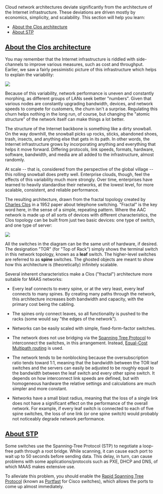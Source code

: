 Cloud network architectures deviate significantly from the architecture of the Internet infrastructure.  These deviations are driven mostly by economics, simplicity, and scalability.  This section will help you learn:

 - [About the Clos architecture](#heading--clos-architecture)
 - [About STP](#heading--about-stp)

<a href="#heading--clos-architecture"><h2 id="heading--clos-architecture">About the Clos architecture</h2></a>

You may remember that the Internet infrastructure is riddled with side-channels to improve various measures, such as cost and throughput.  Earlier, we saw a fairly pessimistic picture of this infrastructure which helps to explain the variability:

<a href="https://discourse.maas.io/uploads/default/original/2X/e/e15a35da43b2788883ec014efb1832b8f641e872.jpeg" target="_blank"><img src="https://discourse.maas.io/uploads/default/original/2X/e/e15a35da43b2788883ec014efb1832b8f641e872.jpeg"></a>

Because of this variability, network performance is uneven and constantly morphing, as different groups of LANs seek better "numbers".  Given that various nodes are constantly upgrading bandwidth, devices, and network speeds to compete for customers, the churn isn't a surprise.  Regulating this churn helps nothing in the long run, of course, but changing the "atomic structure" of the network itself can make things a lot better.   

The structure of the Internet backbone is something like a dirty snowball.  On the way downhill, the snowball picks up rocks, sticks, abandoned shoes, trash, insects, and anything else that gets in its path.  In other words, the Internet infrastructure grows by incorporating anything and everything that helps it move forward.  Differing protocols, link speeds, formats, hardware, software, bandwidth, and media are all added to the infrastructure, almost randomly.

At scale -- that is, considered from the perspective of the global village -- this rolling snowball does pretty well.  Enterprise clouds, though, feel the effects of this variability much more strongly.  Over time, enterprises have learned to heavily standardise their networks, at the lowest level, for more scalable, consistent, and reliable performance.  

The resulting architecture, drawn from the fractal topology created by [Charles Clos](https://en.wikipedia.org/wiki/Clos_network) in a 1952 paper about telephone switching.  "Fractal" is the key word here, in the sense of a simple, repeating pattern.  Where the AAC network is made up of all sorts of devices with different characteristics, the Clos topology can be built from just two basic devices: one type of switch, and one type of server:

<a href="https://discourse.maas.io/uploads/default/original/2X/f/fd86954e48538ce9ba8fc6e02df23b0a2337ef12.jpeg" target="_blank"><img src="https://discourse.maas.io/uploads/default/original/2X/f/fd86954e48538ce9ba8fc6e02df23b0a2337ef12.jpeg"></a>

All the switches in the diagram can be the same unit of hardware, if desired.  The designation "TOR" (for "Top of Rack") simply shows the terminal switch in this network topology, known as a **leaf** switch.  The higher-level switches are referred to as **spine** switches.  The ghosted objects are meant to show how this architecture is (theoretically) infinitely scalable.  

Several inherent characteristics make a Clos ("fractal") architecture more suitable for MAAS networks:

 - Every leaf connects to every spine, or at the very least, every leaf connects to many spines.  By creating many paths through the network, this architecture increases both bandwidth and capacity, with the primary cost being the cabling.

 - The spines only connect leaves, so all functionality is pushed to the racks (some would say "the edges of the network").

 - Networks can be easily scaled with simple, fixed-form-factor switches.

 - The network does not use bridging via the [Spanning Tree Protocol](https://en.wikipedia.org/wiki/Spanning_Tree_Protocol) to interconnect the switches, in this arrangement. Instead, [Equal-Cost Multipath routing](https://en.wikipedia.org/wiki/Equal-cost_multi-path_routing) is used.

 - The network tends to be nonblocking because the oversubscription ratio tends toward 1:1, meaning that the bandwidth between the TOR leaf switches and the servers can easily be adjusted to be roughly equal to the bandwidth between the leaf switch and every other spine switch.  It depends on how interconnect link speeds are defined, but with homogeneous hardware the relative settings and calculations are much simpler and more constant.

 - Networks have a small blast radius, meaning that the loss of a single link does not have a significant effect on the performance of the overall network.  For example, if every leaf switch is connected to each of five spine switches, the loss of one link (or one spine switch) would probably not noticeably degrade network performance.

<a href="#heading--about-stp"><h2 id="heading--about-stp">About STP</h2></a>

Some switches use the Spanning-Tree Protocol (STP) to negotiate a loop-free path through a root bridge. While scanning, it can cause each port to wait up to 50 seconds before sending data. This delay, in turn, can cause problems with some applications/protocols such as PXE, DHCP and DNS, of which MAAS makes extensive use.

To alleviate this problem, you should enable the [Rapid Spanning Tree Protocol](https://en.wikipedia.org/wiki/Spanning_Tree_Protocol) (known as [Portfast](https://www.cisco.com/c/en/us/td/docs/switches/lan/catalyst4000/8-2glx/configuration/guide/stp_enha.html#wp1019873) for Cisco switches), which allows the ports to come up almost immediately.
